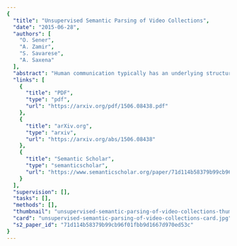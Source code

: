 ```yaml
---
{
  "title": "Unsupervised Semantic Parsing of Video Collections",
  "date": "2015-06-28",
  "authors": [
    "O. Sener",
    "A. Zamir",
    "S. Savarese",
    "A. Saxena"
  ],
  "abstract": "Human communication typically has an underlying structure. This is reflected in the fact that in many user generated videos, a starting point, ending, and certain objective steps between these two can be identified. In this paper, we propose a method for parsing a video into such semantic steps in an unsupervised way. The proposed method is capable of providing a semantic \"storyline\" of the video composed of its objective steps. We accomplish this utilizing both visual and language cues in a joint generative model. The proposed method can also provide a textual description for each of identified semantic steps and video segments. We evaluate this method on a large number of complex YouTube videos and show results of unprecedented quality for this new and impactful problem.",
  "links": [
    {
      "title": "PDF",
      "type": "pdf",
      "url": "https://arxiv.org/pdf/1506.08438.pdf"
    },
    {
      "title": "arXiv.org",
      "type": "arxiv",
      "url": "https://arxiv.org/abs/1506.08438"
    },
    {
      "title": "Semantic Scholar",
      "type": "semanticscholar",
      "url": "https://www.semanticscholar.org/paper/71d114b58379b99cb96f01fbb9d1667d970ed53c"
    }
  ],
  "supervision": [],
  "tasks": [],
  "methods": [],
  "thumbnail": "unsupervised-semantic-parsing-of-video-collections-thumb.jpg",
  "card": "unsupervised-semantic-parsing-of-video-collections-card.jpg",
  "s2_paper_id": "71d114b58379b99cb96f01fbb9d1667d970ed53c"
}
---
```


